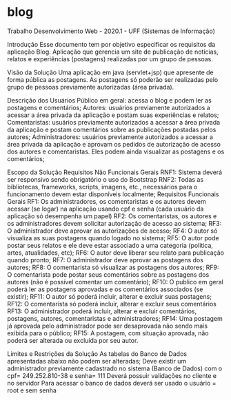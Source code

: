 # blog
Trabalho Desenvolvimento Web - 2020.1 - UFF (Sistemas de Informação)

Introdução Esse documento tem por objetivo especificar os requisitos da aplicação Blog. Aplicação que gerencia um site de publicação de notícias, relatos e experiências (postagens) realizadas por um grupo de pessoas.

Visão da Solução Uma aplicação em java (servlet+jsp) que apresente de forma pública as postagens. As postagens só poderão ser realizadas pelo grupo de pessoas previamente autorizadas (área privada).

Descrição dos Usuários Público em geral: acessa o blog e podem ler as postagens e comentários; Autores: usuários previamente autorizados a acessar a área privada da aplicação e postam suas experiências e relatos; Comentaristas: usuários previamente autorizados a acessar a área privada da aplicação e postam comentários sobre as publicações postadas pelos autores; Administradores: usuários previamente autorizados a acessar a área privada da aplicação e aprovam os pedidos de autorização de acesso dos autores e comentaristas. Eles podem ainda visualizar as postagens e os comentários;

Escopo da Solução Requisitos Não Funcionais Gerais RNF1: Sistema deverá ser responsivo sendo obrigatório o uso do Bootstrap RNF2: Todas as bibliotecas, frameworks, scripts, imagens, etc., necessários para o funcionamento devem estar disponíveis localmente; Requisitos Funcionais Gerais RF1: Os administradores, os comentaristas e os autores devem acessar (se logar) na aplicação usando cpf e senha (cada usuário da aplicação só desempenha um papel) RF2: Os comentaristas, os autores e os administradores devem solicitar autorização de acesso ao sistema; RF3: O administrador deve aprovar as autorizações de acesso; RF4: O autor só visualiza as suas postagens quando logado no sistema; RF5: O autor pode postar seus relatos e ele deve estar associado a uma categoria (politica, artes, atualidades, etc); RF6: O autor deve liberar seu relato para publicação quando pronto; RF7: O administrador deve aprovar as postagens dos autores; RF8: O comentarista só visualizar as postagens dos autores; RF9: O comentarista pode postar seus comentários sobre as postagens dos autores (não é possível comentar um comentário); RF10: O publico em geral poderá ler as postagens aprovadas e os comentários associados (se existir); RF11: O autor só poderá incluir, alterar e excluir suas postagens; RF12: O comentarista só poderá incluir, alterar e excluir seus comentários RF13: O administrador poderá incluir, alterar e excluir comentários, postagens, autores, comentaristas e administradores; RF14: Uma postagem já aprovada pelo administrador pode ser desaprovada não sendo mais exibida para o público; RF15: A postagem, com situação aprovada, não poderá ser alterada ou excluída por seu autor.

Limites e Restrições da Solução As tabelas do Banco de Dados apresentadas abaixo não podem ser alteradas; Deve existir um administrador previamente cadastrado no sistema (Banco de Dados) com o cpf= 249.252.810-38 e senha= 111 Deverá possuir validações no cliente e no servidor Para acessar o banco de dados deverá ser usado o usuário = root e sem senha
